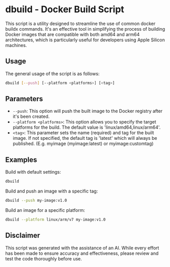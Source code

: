 # dbuild - Docker Build Script

This script is a utility designed to streamline the use of common docker buildx commands. It's an effective tool in simplifying the process of building Docker images that are compatible with both amd64 and arm64 architectures, which is particularly useful for developers using Apple Silicon machines.

## Usage

The general usage of the script is as follows:

```bash
dbuild [--push] [--platform <platforms>] [<tag>]
```

## Parameters

- `--push`: This option will push the built image to the Docker registry after it's been created.
- `--platform <platforms>`: This option allows you to specify the target platforms for the build. The default value is 'linux/amd64,linux/arm64'.
- `<tag>`: This parameter sets the name (required) and tag for the built image. If not specified, the default tag is 'latest' which will always be published. (E.g. myimage (myimage:latest) or myimage:customtag)

## Examples

Build with default settings:

```bash
dbuild
```

Build and push an image with a specific tag:

```bash
dbuild --push my-image:v1.0
```

Build an image for a specific platform:

```bash
dbuild --platform linux/arm/v7 my-image:v1.0
```

## Disclaimer

This script was generated with the assistance of an AI. While every effort has been made to ensure accuracy and effectiveness, please review and test the code thoroughly before use.
